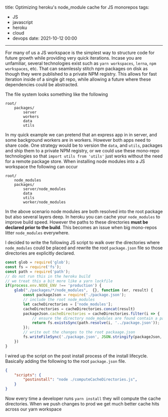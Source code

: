 title: Optimizing heroku's node_module cache for JS monorepos
tags:
- JS
- javascript
- heroku
- cloud
- devops
date: 2021-10-12 00:00
---

For many of us a JS workspace is the simplest way to structure code for future growth while providing very quick iterations. Incase you are unfamiliar, several technologies exist such as `yarn workspaces`, `lerna`, `npm workspaces`, etc. That can seamlessly stitch npm packages on disk as though they were published to a private NPM registry. This allows for fast iteration inside of a single git repo, while allowing a future where these dependencies could be abstracted.

<!-- more -->

The file system looks something like the following

```
root/
    packages/
        server
        workers
        data
        utils
```

In my quick example we can pretend that an express app in in server, and some background workers are in workers. However both apps need to share code. One strategy would be to version the `data`, and `utils`, packages and ship them to a private NPM registry, or we could use these mono-repo technologies so that `import utils from 'utils'` just works without the need for a remote package store. When installing node modules into a JS workspace the following can occur


```
root/
    node_modules
    packages/
        server/node_modules
        data
        utils
        worker/node_modules
```

In the above scenario node modules are both resolved into the root package but also several layers deep. In heroku you can cache your `node_modules` to improve build speed. However the paths to these directories **must be declared prior to the build**. This becomes an issue when big mono-repos litter `node_modules` everywhere. 

I decided to write the following JS script to walk over the directories where `node_modules` could be placed and rewrite the root `package.json` file so those directories are explicitly declared.


```js
const glob = require('glob');
const fs = require('fs');
const path = require('path');
// do not run this in the heroku build
// we treat this a bit more like a yarn lockfile
if(process.env.NODE_ENV !== 'production') {
    glob("./packages/*/node_modules",  {}, function (er, result) {
        const packageJson = require('./package.json');
        // include the root node_modules
        let cacheDirectories = ['node_modules'];
        cacheDirectories = cacheDirectories.concat(result)
        packageJson.cacheDirectories = cacheDirectories.filter(i => {
            // ensure the directory node_modules are found contain a package.json file
            return fs.existsSync(path.resolve(i, '../package.json'));
        });
        // write out the changes to the root packaage.json
        fs.writeFileSync('./package.json', JSON.stringify(packageJson, null, 2));
    })
}
```

I wired up the script on the post install process of the install lifecycle. Basically adding the following to the root `package.json` file.

```json
{
    "scripts": {
        "postinstall": "node ./computeCacheDirectories.js",
    }
}
```

Now every time a developer runs `yarn install` they will compute the cache directories. When we push changes to prod we get much better cache hits across our yarn workspace